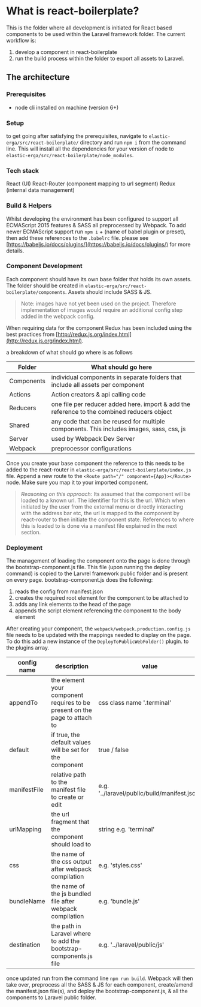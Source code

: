 # What is react-boilerplate?
This is the folder where all development is initiated for React based components to be used within the Laravel framework folder. The current workflow is:

1. develop a component in react-boilerplate
2. run the build process within the folder to export all assets to Laravel.

## The architecture

### Prerequisites
* node cli installed on machine (version 6+)

### Setup
to get going after satisfying the prerequisites, navigate to `elastic-erga/src/react-boilerplate/` directory and run `npm i` from the command line. This will install all the dependencies for your version of node to `elastic-erga/src/react-boilerplate/node_modules`.

### Tech stack
React (UI)
React-Router (component mapping to url segment)
Redux (internal data management)

### Build & Helpers
Whilst developing the environment has been configured to support all ECMAScript 2015 features & SASS all preprocessed by Webpack. To add newer ECMAScript support run `npm i` + (name of babel plugin or preset), then add these references to the `.babelrc` file. please see [https://babeljs.io/docs/plugins/](https://babeljs.io/docs/plugins/) for more details.

### Component Development
Each component should have its own base folder that holds its own assets. The folder should be created in `elastic-erga/src/react-boilerplate/components`. Assets should include SASS & JS.


> Note: images have not yet been used on the project. Therefore implementation of images would require an additional config step added in the webpack config.


When requiring data for the component Redux has been included using the best practices from [http://redux.js.org/index.html](http://redux.js.org/index.html).

a breakdown of what should go where is as follows

| Folder | What should go here |
| -------------------------------- | ------------------------------------------------------------- |
| Components | individual components in separate folders that include all assets per component |
| Actions | Action creators & api calling code |
| Reducers | one file per reducer added here. import & add the reference to the combined reducers object |
| Shared | any code that can be reused for multiple components. This includes images, sass, css, js |
| Server | used by Webpack Dev Server |
| Webpack | preprocessor configurations |

Once you create your base component the reference to this needs to be added to the react-router in `elastic-erga/src/react-boilerplate/index.js` file. Append a new route to  the `<Route path="/" component={App}></Route>` node. Make sure you map it to your imported component.


> _Reasoning on this approach:_ Its assumed that the component will be loaded to a known url. The identifier for this is the url. Which when initiated by the user from the external menu or directly interacting with the address bar etc, the url is mapped to the component by react-router to then initiate the component state. References to where this is loaded to is done via a manifest file explained in the next section.


### Deployment
The management of loading the component onto the page is done through the bootstrap-component.js file. This file (upon running the deploy command) is copied to the Larvrel framework public folder and is present on every page. bootstrap-component.js does the following:

1. reads the config from manifest.json
2. creates the required root element for the component to be attached to
3. adds any link elements to the head of the page
4. appends the script element referencing the component to the body element

After creating your component, the `webpack/webpack.production.config.js` file needs to be updated with the mappings needed to display on the page. To do this add a new instance of the `DeployToPublicWebFolder()` plugin. to the plugins array.

| config name | description | value | required |
| ------------------ | ------------------------------------------------ | ------------------------- | :-----------: |
| appendTo | the element your component requires to be present on the page to attach to | css class name '.terminal' | yes |
| default | if true, the default values will be set for the component | true / false | optional |
| manifestFile | relative path to the manifest file to create or edit | e.g. '../laravel/public/build/manifest.json' | yes |
| urlMapping | the url fragment that the component should load to | string e.g. 'terminal' | yes |
| css | the name of the css output after webpack compilation | e.g. 'styles.css' | required if default = false |
| bundleName | the name of the js bundled file after webpack compilation | e.g. 'bundle.js' | required if default = false |
| destination | the path in Laravel where to add the bootstrap-components.js file | e.g. '../laravel/public/js' | optional |


once updated run from the command line `npm run build`. Webpack will then take over, preprocess all the SASS & JS for each component, create/amend the manifest.json file(s), and deploy the bootstrap-component.js, & all the components to Laravel public folder.







